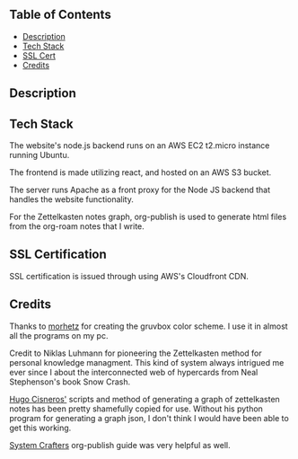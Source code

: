## Table of Contents

- [Description](#description)
- [Tech Stack](#techstack)
- [SSL Cert](#sslcert)
- [Credits](#credits)

## Description

## Tech Stack

The website's node.js backend runs on an AWS EC2 t2.micro instance running Ubuntu. 

The frontend is made utilizing react, and hosted on an AWS S3 bucket.

The server runs Apache as a front proxy for the Node JS backend that handles the website functionality.

For the Zettelkasten notes graph, org-publish is used to generate html files from the org-roam notes that I write.

## SSL Certification

SSL certification is issued through using AWS's Cloudfront CDN.


## Credits

Thanks to [morhetz](https://github.com/morhetz) for creating the gruvbox color scheme. I use it in almost all the programs on my pc.

Credit to Niklas Luhmann for pioneering the Zettelkasten method for personal knowledge managment. This kind of system always intrigued me
ever since I about the interconnected web of hypercards from Neal Stephenson's book Snow Crash.

[Hugo Cisneros'](https://hugocisneros.com/blog/my-org-roam-notes-workflow/) scripts and method of generating a graph of zettelkasten notes
has been pretty shamefully copied for use. Without his python program for generating a graph json, I don't think I would have been able to get
this working.

[System Crafters](https://systemcrafters.net/publishing-websites-with-org-mode/building-the-site/) org-publish guide was very helpful as well.
